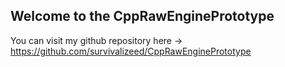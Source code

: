 ## Welcome to the CppRawEnginePrototype

You can visit my github repository here ->  https://github.com/survivalizeed/CppRawEnginePrototype
